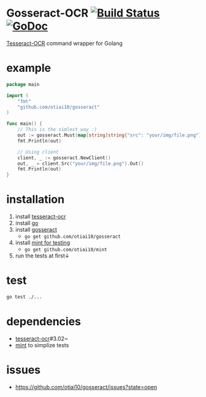 # Gosseract-OCR [![Build Status](https://travis-ci.org/otiai10/gosseract.svg?branch=master)](https://travis-ci.org/otiai10/gosseract) [![GoDoc](https://godoc.org/github.com/otiai10/gosseract?status.png)](https://godoc.org/github.com/otiai10/gosseract)

[Tesseract-OCR](https://code.google.com/p/tesseract-ocr/) command wrapper for Golang

# example
```go
package main

import (
	"fmt"
	"github.com/otiai10/gosseract"
)

func main() {
    // This is the simlest way :)
    out := gosseract.Must(map[string]string{"src": "your/img/file.png"})
    fmt.Println(out)

    // Using client
    client, _ := gosseract.NewClient()
    out, _ = client.Src("your/img/file.png").Out()
    fmt.Println(out)
}
```

# installation

1. install [tesseract-ocr](https://code.google.com/p/tesseract-ocr/)
2. install [go](http://golang.org/doc/install)
3. install [gosseract](https://godoc.org/github.com/otiai10/gosseract)
    - `go get github.com/otiai10/gosseract`
4. install [mint for testing](https://godoc.org/github.com/otiai10/mint)
    - `go get github.com/otiai10/mint`
5. run the tests at first↓

# test
```sh
go test ./...
```

# dependencies

- [tesseract-ocr](https://code.google.com/p/tesseract-ocr/)#3.02~
- [mint](https://github.com/otiai10/mint) to simplize tests

# issues
- https://github.com/otiai10/gosseract/issues?state=open
